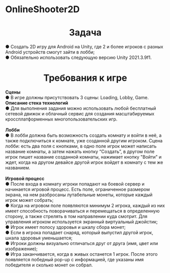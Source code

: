 # OnlineShooter2D
 <h1 align="center">Задача</h1>

● Создать 2D игру для Android на Unity, где 2 и более игроков с
разных Android устройств смогут зайти в лобби;<br/>
● Обязательно использовать следующую версию Unity 2021.3.9f1.

<h1 align="center">Требования к игре</h1>

<strong>Сцены</strong><br/>
● В игре должны присутствовать 3 сцены: Loading, Lobby, Game.<br/>
<strong>Описание стека технологий</strong><br/>
● Для выполнения задания можно использовать любой бесплатный
сетевой движок и облачный сервис для создания масштабируемых
кроссплатформенных многопользовательских игр.<br/><br/>
<strong>Лобби</strong><br/>
● В лобби должна быть возможность создать комнату и войти в неё,
а также подключиться к комнате, уже созданной другим игроком.
Сцена лобби: есть два поля с кнопками, в одно поле игрок может
написать название комнаты, а затем нажать кнопку “Создать”, в
другом поле игрок пишет название созданной комнаты, нажимает
кнопку "Войти" и ждет, когда на другом девайсе другой игрок
войдет в комнату с тем же названием.<br/><br/>
<strong>Игровой процесс</strong><br/>
● После входа в комнату игроки попадают на боевой сервер и
начинается игровой процесс. Есть поле, ограниченное размером
экрана, на нем разбросаны лутабельные монеты, которые каждый
игрок может собрать;<br/>
● Когда на игровом поле появляются минимум 2 игрока, каждый из
них имеет способность поворачиваться и перемещаться в
определенную сторону, а также стрелять в том направлении куда
смотрит. Для управления игроком используется экранный
виртуальный джойстик;<br/>
● Игрок имеет полосу здоровья и шкалу сбора монет;<br/>
● Если в игрока попадает снаряд, который выпустил другой игрок,
шкала здоровья уменьшается;<br/>
● Игроки должны визуально отличаться друг от друга (имя, цвет или
изображение);<br/>
● Игра заканчивается, когда в живых останется 1 игрок. После этого
появляется победный pop-up с информацией, где указаны имя
победителя и сколько монет он собрал.
